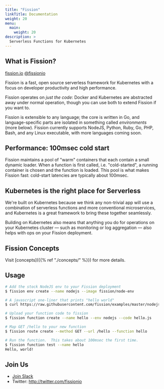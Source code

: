 ```yaml
---
title: "Fission"
linkTitle: Documentation
weight: 20
menu:
  main:
    weight: 20
description: >
  Serverless Functions for Kubernetes
---
```


## What is Fission?

[fission.io](http://fission.io)  [@fissionio](http://twitter.com/fissionio)

Fission is a fast, open source serverless framework for Kubernetes with a focus on developer productivity and high performance.

Fission operates on _just the code_: Docker and Kubernetes are abstracted away under normal operation, though you can use both to extend Fission if you want to.

Fission is extensible to any language; the core is written in Go, and language-specific parts are isolated in something called _environments_ (more below).
Fission currently supports NodeJS, Python, Ruby, Go, PHP, Bash, and any Linux executable, with more languages coming soon.

## Performance: 100msec cold start

Fission maintains a pool of "warm" containers that each contain a small dynamic loader.
When a function is first called, i.e. "cold-started", a running container is chosen and the function is loaded.
This pool is what makes Fission fast: cold-start latencies are typically about 100msec.

## Kubernetes is the right place for Serverless

We're built on Kubernetes because we think any non-trivial app will use a combination of serverless functions and more conventional microservices, and Kubernetes is a great framework to bring these together seamlessly.

Building on Kubernetes also means that anything you do for operations on your Kubernetes cluster &mdash; such as monitoring or log aggregation &mdash; also helps with ops on your Fission deployment.

## Fission Concepts

Visit [concepts]({{% ref "./concepts/" %}}) for more details.

## Usage

```bash
# Add the stock NodeJS env to your Fission deployment
$ fission env create --name nodejs --image fission/node-env

# A javascript one-liner that prints "hello world"
$ curl https://raw.githubusercontent.com/fission/examples/master/nodejs/hello.js > hello.js

# Upload your function code to fission
$ fission function create --name hello --env nodejs --code hello.js

# Map GET /hello to your new function
$ fission route create --method GET --url /hello --function hello

# Run the function.  This takes about 100msec the first time.
$ fission function test --name hello
Hello, world!
```

## Join Us

* [Join Slack](https://join.slack.com/t/fissionio/shared_invite/enQtOTI3NjgyMjE5NzE3LTllODJiODBmYTBiYWUwMWQxZWRhNDhiZDMyN2EyNjAzMTFiYjE2Nzc1NzE0MTU4ZTg2MzVjMDQ1NWY3MGJhZmE)
* Twitter: http://twitter.com/fissionio
